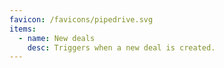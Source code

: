 ```yaml
---
favicon: /favicons/pipedrive.svg
items:
  - name: New deals
    desc: Triggers when a new deal is created.
---
```


<script setup>
  import CustomListing from '../../components/CustomListing.vue'
</script>

<CustomListing />
